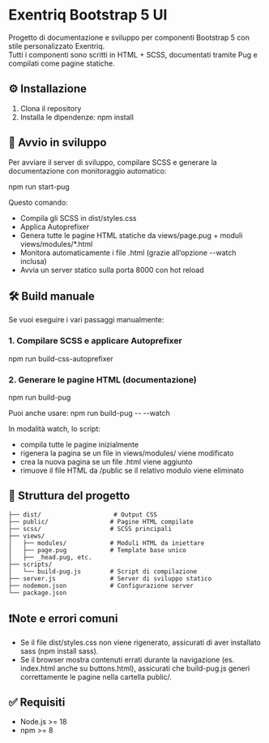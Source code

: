 # Exentriq Bootstrap 5 UI

Progetto di documentazione e sviluppo per componenti Bootstrap 5 con stile personalizzato Exentriq.  
Tutti i componenti sono scritti in HTML + SCSS, documentati tramite Pug e compilati come pagine statiche.

## ⚙️ Installazione

1. Clona il repository
2. Installa le dipendenze:
   npm install

## 🚀 Avvio in sviluppo

Per avviare il server di sviluppo, compilare SCSS e generare la documentazione con monitoraggio automatico:

npm run start-pug

Questo comando:
- Compila gli SCSS in dist/styles.css
- Applica Autoprefixer
- Genera tutte le pagine HTML statiche da views/page.pug + moduli views/modules/*.html
- Monitora automaticamente i file .html (grazie all’opzione --watch inclusa)
- Avvia un server statico sulla porta 8000 con hot reload

## 🛠️ Build manuale

Se vuoi eseguire i vari passaggi manualmente:

### 1. Compilare SCSS e applicare Autoprefixer
npm run build-css-autoprefixer

### 2. Generare le pagine HTML (documentazione)
npm run build-pug

Puoi anche usare:
npm run build-pug -- --watch

In modalità watch, lo script:
- compila tutte le pagine inizialmente
- rigenera la pagina se un file in views/modules/ viene modificato
- crea la nuova pagina se un file .html viene aggiunto
- rimuove il file HTML da /public se il relativo modulo viene eliminato

## 📁 Struttura del progetto

```
├── dist/                    # Output CSS
├── public/                 # Pagine HTML compilate
├── scss/                   # SCSS principali
├── views/
│   ├── modules/            # Moduli HTML da iniettare
│   ├── page.pug            # Template base unico
│   ├── _head.pug, etc.
├── scripts/
│   └── build-pug.js        # Script di compilazione
├── server.js               # Server di sviluppo statico
├── nodemon.json            # Configurazione server
└── package.json
```

## ❗️Note e errori comuni

- Se il file dist/styles.css non viene rigenerato, assicurati di aver installato sass (npm install sass).
- Se il browser mostra contenuti errati durante la navigazione (es. index.html anche su buttons.html), assicurati che build-pug.js generi correttamente le pagine nella cartella public/.

## ✅ Requisiti

- Node.js >= 18
- npm >= 8